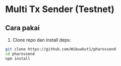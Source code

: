 # Multi Tx Sender (Testnet)

## Cara pakai

1. Clone repo dan install deps:

```bash
git clone https://github.com/Wibuakut1/pharossend
cd pharossend
npm install
